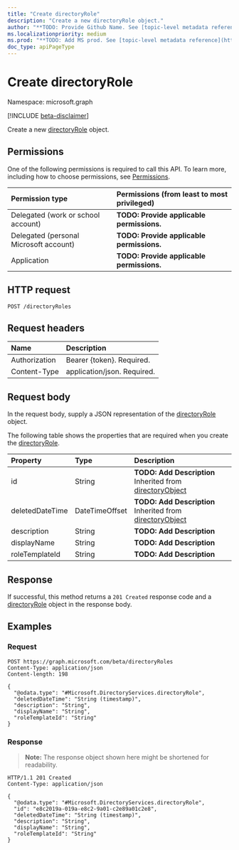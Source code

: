 ```yaml
---
title: "Create directoryRole"
description: "Create a new directoryRole object."
author: "**TODO: Provide Github Name. See [topic-level metadata reference](https://msgo.azurewebsites.net/add/document/guidelines/metadata.html#topic-level-metadata)**"
ms.localizationpriority: medium
ms.prod: "**TODO: Add MS prod. See [topic-level metadata reference](https://msgo.azurewebsites.net/add/document/guidelines/metadata.html#topic-level-metadata)**"
doc_type: apiPageType
---
```


# Create directoryRole
Namespace: microsoft.graph

[!INCLUDE [beta-disclaimer](../../includes/beta-disclaimer.md)]

Create a new [directoryRole](../resources/directoryrole.md) object.

## Permissions
One of the following permissions is required to call this API. To learn more, including how to choose permissions, see [Permissions](/graph/permissions-reference).

|Permission type|Permissions (from least to most privileged)|
|:---|:---|
|Delegated (work or school account)|**TODO: Provide applicable permissions.**|
|Delegated (personal Microsoft account)|**TODO: Provide applicable permissions.**|
|Application|**TODO: Provide applicable permissions.**|

## HTTP request

<!-- {
  "blockType": "ignored"
}
-->
``` http
POST /directoryRoles
```

## Request headers
|Name|Description|
|:---|:---|
|Authorization|Bearer {token}. Required.|
|Content-Type|application/json. Required.|

## Request body
In the request body, supply a JSON representation of the [directoryRole](../resources/directoryrole.md) object.

The following table shows the properties that are required when you create the [directoryRole](../resources/directoryrole.md).

|Property|Type|Description|
|:---|:---|:---|
|id|String|**TODO: Add Description** Inherited from [directoryObject](../resources/directoryobject.md)|
|deletedDateTime|DateTimeOffset|**TODO: Add Description** Inherited from [directoryObject](../resources/directoryobject.md)|
|description|String|**TODO: Add Description**|
|displayName|String|**TODO: Add Description**|
|roleTemplateId|String|**TODO: Add Description**|



## Response

If successful, this method returns a `201 Created` response code and a [directoryRole](../resources/directoryrole.md) object in the response body.

## Examples

### Request
<!-- {
  "blockType": "request",
  "name": "create_directoryrole_from_directoryroles"
}
-->
``` http
POST https://graph.microsoft.com/beta/directoryRoles
Content-Type: application/json
Content-length: 198

{
  "@odata.type": "#Microsoft.DirectoryServices.directoryRole",
  "deletedDateTime": "String (timestamp)",
  "description": "String",
  "displayName": "String",
  "roleTemplateId": "String"
}
```


### Response
>**Note:** The response object shown here might be shortened for readability.
<!-- {
  "blockType": "response",
  "truncated": true,
  "@odata.type": "Microsoft.DirectoryServices.directoryRole"
}
-->
``` http
HTTP/1.1 201 Created
Content-Type: application/json

{
  "@odata.type": "#Microsoft.DirectoryServices.directoryRole",
  "id": "e8c2019a-019a-e8c2-9a01-c2e89a01c2e8",
  "deletedDateTime": "String (timestamp)",
  "description": "String",
  "displayName": "String",
  "roleTemplateId": "String"
}
```

